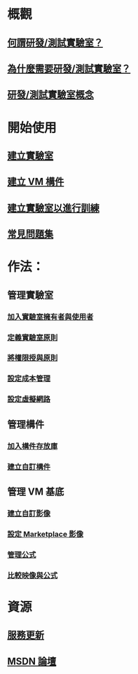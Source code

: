 # 概觀
## [何謂研發/測試實驗室？](devtest-lab-overview.md)
## [為什麼需要研發/測試實驗室？](devtest-lab-why.md)
## [研發/測試實驗室概念](devtest-lab-concepts.md)

# 開始使用
## [建立實驗室](devtest-lab-create-lab.md)
## [建立 VM 構件](devtest-lab-add-vm-with-artifacts.md)
## [建立實驗室以進行訓練](devtest-lab-training-lab.md)
## [常見問題集](devtest-lab-faq.md)

# 作法：
## 管理實驗室
### [加入實驗室擁有者與使用者](devtest-lab-add-devtest-user.md)
### [定義實驗室原則](devtest-lab-set-lab-policy.md)
### [將權限授與原則](devtest-lab-grant-user-permissions-to-specific-lab-policies.md)
### [設定成本管理](devtest-lab-configure-cost-management.md)
### [設定虛擬網路](devtest-lab-configure-vnet.md)

## 管理構件
### [加入構件存放庫](devtest-lab-add-artifact-repo.md)
### [建立自訂構件](devtest-lab-artifact-author.md)

## 管理 VM 基底
### [建立自訂影像](devtest-lab-create-template.md)
### [設定 Marketplace 影像](devtest-lab-configure-marketplace-images.md)
### [管理公式](devtest-lab-manage-formulas.md)
### [比較映像與公式](devtest-lab-comparing-vm-base-image-types.md)

# 資源
## [服務更新](https://azure.microsoft.com/en-us/updates/?product=devtest-lab&updatetype=&platform=)
## [MSDN 論壇](https://social.msdn.microsoft.com/Forums/en-US/home?forum=AzureDevTestLabs)



<!--HONumber=Nov16_HO2-->


